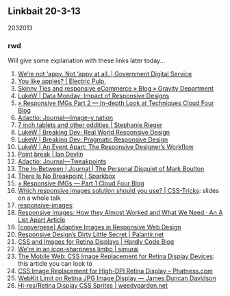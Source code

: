 <article><h1>Linkbait 20-3-13</h1><time><span class="day">20</span><span class="month">3</span><span class="year">2013</span></time><h3>rwd</h3><p>Will give some explanation with these links later today...</p>		<ol class="linkbait">			<li><a href="http://digital.cabinetoffice.gov.uk/2013/03/12/were-not-appy-not-appy-at-all/">We&rsquo;re not &lsquo;appy. Not &lsquo;appy at all. | Government Digital Service</a></li>			<li><a href="http://electricpulp.com/notes/you-like-apples/">You like apples? | Electric Pulp.</a></li>			<li><a href="http://gravitydept.com/blog/skinny-ties-and-responsive-ecommerce/">Skinny Ties and responsive eCommerce &raquo; Blog &raquo; Gravity Department</a></li>			<li><a href="http://www.lukew.com/ff/entry.asp?1691">LukeW | Data Monday: Impact of Responsive Designs</a></li>			<li><a href="http://blog.cloudfour.com/responsive-imgs-part-2/">&raquo; Responsive IMGs Part 2 &mdash; In-depth Look at Techniques Cloud Four Blog</a></li>			<li><a href="http://adactio.com/journal/5208/">Adactio: Journal&mdash;Image-y nation</a></li>			<li><a href="http://stephanierieger.com/7-inch-tablets-and-other-oddities/">7 inch tablets and other oddities | Stephanie Rieger</a></li>			<li><a href="http://www.lukew.com/ff/entry.asp?1304">LukeW | Breaking Dev: Real World Responsive Design</a></li>			<li><a href="http://www.lukew.com/ff/entry.asp?1394">LukeW | Breaking Dev: Pragmatic Responsive Design</a></li>			<li><a href="http://www.lukew.com/ff/entry.asp?1375">LukeW | An Event Apart: The Responsive Designer&rsquo;s Workflow</a></li>			<li><a href="http://www.iandevlin.com/blog/2013/02/opinion/point-break">Point break | Ian Devlin</a></li>			<li><a href="http://adactio.com/journal/6044/">Adactio: Journal&mdash;Tweakpoints</a></li>			<li><a href="http://www.markboulton.co.uk/journal/theinbetween">The In-Between | Journal | The Personal Disquiet of Mark Boulton</a></li>			<li><a href="http://seesparkbox.com/foundry/there_is_no_breakpoint">There Is No Breakpoint |&nbsp;Sparkbox</a></li>			<li><a href="http://blog.cloudfour.com/responsive-imgs/">&raquo; Responsive IMGs &mdash; Part 1 Cloud Four Blog</a></li>			<li><a href="http://css-tricks.com/which-responsive-images-solution-should-you-use/">Which responsive images solution should you use? | CSS-Tricks</a>: slides on a whole talk</li>			<li><a href="https://docs.google.com/spreadsheet/ccc?key=0AisdYBkuKzZ9dHpzSmd6ZTdhbDdoN21YZ29WRVdlckE&amp;hl=en_US#gid=0">responsive-images</a>: </li>			<li><a href="http://alistapart.com/article/responsive-images-how-they-almost-worked-and-what-we-need">Responsive Images: How they Almost Worked and What We Need &middot; An A List Apart Article</a></li>			<li><a href="http://www.slideshare.net/teleject/convergese-adaptiveimagesconverge-se">[convergese] Adaptive Images in Responsive Web Design</a></li>			<li><a href="http://palantir.net/blog/responsive-design-s-dirty-little-secret">Responsive Design&rsquo;s Dirty Little Secret | Palantir.net</a></li>			<li><a href="http://blog.hardlycode.com/css-and-images-for-retina-displays-2012-06/">CSS and Images for Retina Displays | Hardly Code Blog</a></li>			<li><a href="http://simurai.com/post/19895985870/icon-sharpness-limbo">We're in an icon-sharpness limbo | simurai</a></li>			<li><a href="http://www.noupe.com/design/the-mobile-web-css-image-replacement-for-retina-display-devices.html">The Mobile Web: CSS Image Replacement for Retina Display Devices</a>: this article you can look to</li>			<li><a href="http://phatness.com/2012/07/css-image-replacement-for-high-dpi-retina-display/">CSS Image Replacement for High-DPI Retina Display &ndash; Phatness.com</a></li>			<li><a href="http://duncandavidson.com/blog/2012/03/webkit_retina_bug">WebKit Limit on Retina JPG Image Display &mdash; James Duncan Davidson</a></li>			<li><a href="http://weedygarden.net/2012/04/hi-res-retina-display-css-sprites/">Hi-res/Retina Display CSS Sprites | weedygarden.net</a></li>		</ol></article>